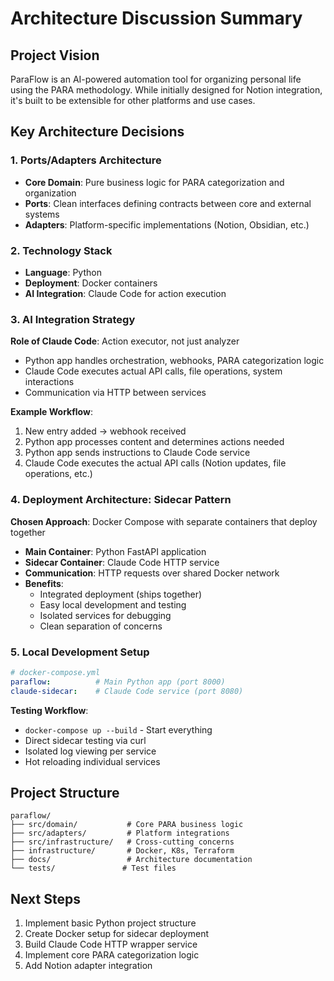 # Architecture Discussion Summary

## Project Vision
ParaFlow is an AI-powered automation tool for organizing personal life using the PARA methodology. While initially designed for Notion integration, it's built to be extensible for other platforms and use cases.

## Key Architecture Decisions

### 1. Ports/Adapters Architecture
- **Core Domain**: Pure business logic for PARA categorization and organization
- **Ports**: Clean interfaces defining contracts between core and external systems  
- **Adapters**: Platform-specific implementations (Notion, Obsidian, etc.)

### 2. Technology Stack
- **Language**: Python
- **Deployment**: Docker containers
- **AI Integration**: Claude Code for action execution

### 3. AI Integration Strategy
**Role of Claude Code**: Action executor, not just analyzer
- Python app handles orchestration, webhooks, PARA categorization logic
- Claude Code executes actual API calls, file operations, system interactions
- Communication via HTTP between services

**Example Workflow**:
1. New entry added → webhook received
2. Python app processes content and determines actions needed
3. Python app sends instructions to Claude Code service
4. Claude Code executes the actual API calls (Notion updates, file operations, etc.)

### 4. Deployment Architecture: Sidecar Pattern
**Chosen Approach**: Docker Compose with separate containers that deploy together
- **Main Container**: Python FastAPI application
- **Sidecar Container**: Claude Code HTTP service
- **Communication**: HTTP requests over shared Docker network
- **Benefits**: 
  - Integrated deployment (ships together)
  - Easy local development and testing
  - Isolated services for debugging
  - Clean separation of concerns

### 5. Local Development Setup
```yaml
# docker-compose.yml
paraflow:          # Main Python app (port 8000)
claude-sidecar:    # Claude Code service (port 8080)
```

**Testing Workflow**:
- `docker-compose up --build` - Start everything
- Direct sidecar testing via curl
- Isolated log viewing per service
- Hot reloading individual services

## Project Structure
```
paraflow/
├── src/domain/           # Core PARA business logic
├── src/adapters/         # Platform integrations
├── src/infrastructure/   # Cross-cutting concerns
├── infrastructure/       # Docker, K8s, Terraform
├── docs/                 # Architecture documentation
└── tests/               # Test files
```

## Next Steps
1. Implement basic Python project structure
2. Create Docker setup for sidecar deployment
3. Build Claude Code HTTP wrapper service
4. Implement core PARA categorization logic
5. Add Notion adapter integration